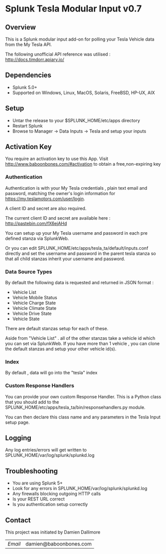 # Splunk Tesla Modular Input v0.7

## Overview

This is a Splunk modular input add-on for polling your Tesla Vehicle data from the My Tesla API.

The following unofficial API reference was utilised : http://docs.timdorr.apiary.io/

## Dependencies

* Splunk 5.0+
* Supported on Windows, Linux, MacOS, Solaris, FreeBSD, HP-UX, AIX

## Setup

* Untar the release to your $SPLUNK_HOME/etc/apps directory
* Restart Splunk
* Browse to Manager -> Data Inputs -> Tesla and setup your inputs

## Activation Key

You require an activation key to use this App. Visit http://www.baboonbones.com/#activation to obtain a free,non-expiring key

### Authentication

Authentication is with your My Tesla credentials , plain text email and password, matching the owner's login information for https://my.teslamotors.com/user/login.

A client ID and secret are also required.

The current client ID and secret are available here : http://pastebin.com/fX6ejAHd

You can setup up your My Tesla username and password in each pre defined stanza via SplunkWeb.

Or you can edit SPLUNK_HOME/etc/apps/tesla_ta/default/inputs.conf directly and set the username and password in the parent tesla stanza so that all child stanzas inherit your username and password.

### Data Source Types

By default the following data is requested and returned in JSON format :

* Vehicle List
* Vehicle Mobile Status
* Vehicle Charge State
* Vehicle Climate State
* Vehicle Drive State
* Vehicle State

There are default stanzas setup for each of these.

Aside from "Vehicle List" . all of the other stanzas take a vehicle id which you can set via SplunkWeb.
If you have more than 1 vehicle , you can clone the default stanzas and setup your other vehicle id(s).

### Index

By default , data will go into the "tesla" index

### Custom Response Handlers

You can provide your own custom Response Handler. This is a Python class that you should add to the 
SPLUNK_HOME/etc/apps/tesla_ta/bin/responsehandlers.py module.

You can then declare this class name and any parameters in the Tesla Input setup page.


## Logging

Any log entries/errors will get written to SPLUNK_HOME/var/log/splunk/splunkd.log


## Troubleshooting

* You are using Splunk 5+
* Look for any errors in SPLUNK_HOME/var/log/splunk/splunkd.log
* Any firewalls blocking outgoing HTTP calls
* Is your REST URL correct
* Is you authentication setup correctly

## Contact

This project was initiated by Damien Dallimore
<table>

<tr>
<td><em>Email</em></td>
<td>damien@baboonbones.com</td>
</tr>

</table>